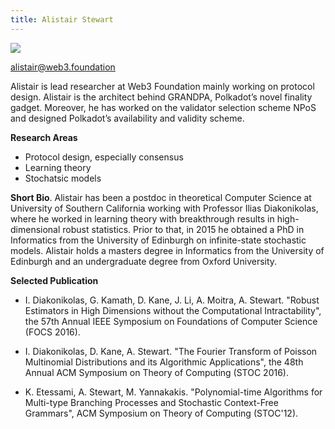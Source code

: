```yaml
---
title: Alistair Stewart
---
```


<img className="members" src="https://i.imgur.com/5wzFx7b.jpg"/>

alistair@web3.foundation

Alistair is lead researcher at Web3 Foundation mainly working on protocol design. Alistair is the architect behind GRANDPA, Polkadot’s novel finality gadget. Moreover, he has worked on the validator selection scheme NPoS and designed Polkadot’s availability and validity scheme.

**Research Areas**

* Protocol design, especially consensus
* Learning theory
* Stochatsic models

**Short Bio**. Alistair has been a postdoc in theoretical Computer Science at University of Southern California working with Professor Ilias Diakonikolas, where he worked in learning theory with breakthrough results in high-dimensional robust statistics. Prior to that, in 2015 he obtained a PhD in Informatics from the University of Edinburgh on infinite-state stochastic models. Alistair holds a masters degree in Informatics from the University of Edinburgh and an undergraduate degree from Oxford University.

**Selected Publication**

* I. Diakonikolas, G. Kamath, D. Kane, J. Li, A. Moitra, A. Stewart. "Robust Estimators in High Dimensions without the Computational Intractability", the 57th Annual IEEE Symposium on Foundations of Computer Science (FOCS 2016).

* I. Diakonikolas, D. Kane, A. Stewart. "The Fourier Transform of Poisson Multinomial Distributions and its Algorithmic Applications", the 48th Annual ACM Symposium on Theory of Computing (STOC 2016).

* K. Etessami, A. Stewart, M. Yannakakis. "Polynomial-time Algorithms for Multi-type Branching Processes and Stochastic Context-Free Grammars", ACM Symposium on Theory of Computing (STOC'12).
